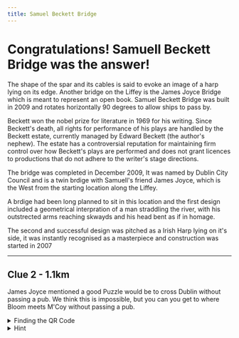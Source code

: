 ```yaml
---
title: Samuel Beckett Bridge
---
```


# Congratulations! Samuell Beckett Bridge was the answer!

The shape of the spar and its cables is said to evoke an image of a harp lying on its edge. Another bridge on the Liffey is the James Joyce Bridge which is meant to represent an open book. Samuel Beckett Bridge was built in 2009 and rotates horizontally 90 degrees to allow ships to pass by.

Beckett won the nobel prize for literature in 1969 for his writing. Since Beckett's death, all rights for performance of his plays are handled by the Beckett estate, currently managed by Edward Beckett (the author's nephew). The estate has a controversial reputation for maintaining firm control over how Beckett's plays are performed and does not grant licences to productions that do not adhere to the writer's stage directions.

The bridge was completed in December 2009, It was named by Dublin City Council and is a twin brdige with Samuell's friend James Joyce, which is the West from the starting location along the Liffey.

A brdige had been long planned to sit in this location and the first design included a geometrical interpration of a man straddling the river, with his outstrected arms reaching skwayds and his head bent as if in homage.

The second and successful design was pitched as a Irish Harp lying on it's side, it was instantly recognised as a masterpiece and construction was started in 2007

---

## Clue 2 - 1.1km

James Joyce mentioned a good Puzzle would be to cross Dublin without passing a pub. We think this is impossible, but you can you get to where Bloom meets M'Coy without passing a pub.

<details>
<summary>
Finding the QR Code</summary>Where you might park your bike.
<details><summary>Can't find the QR Code?</summary> Occasionally they will disappear but you can Click here for next <a href="https://www.hinttours.com/pmcn">clue</a></details>
</details>

<details><summary>Hint</summary> Mentioned in Ulysses IV, close to where you might purchase some Lemon Soap.

<details><summary>Spoiler</summary> Kennedy's (Conways) Pub
<div class="mapouter"><div class="gmap_canvas"><iframe width="600" height="500" id="gmap_canvas" src="https://maps.google.com/maps?q=kennedys,%20westlandrow&t=&z=15&ie=UTF8&iwloc=&output=embed" frameborder="0" scrolling="no" marginheight="0" marginwidth="0"></iframe><a href="https://123movies-to.org"></a><br><style>.mapouter{position:relative;text-align:right;height:500px;width:600px;}</style><a href="https://www.embedgooglemap.net">how to add google maps to wordpress</a><style>.gmap_canvas {overflow:hidden;background:none!important;height:500px;width:600px;}</style></div></div>
</details>
